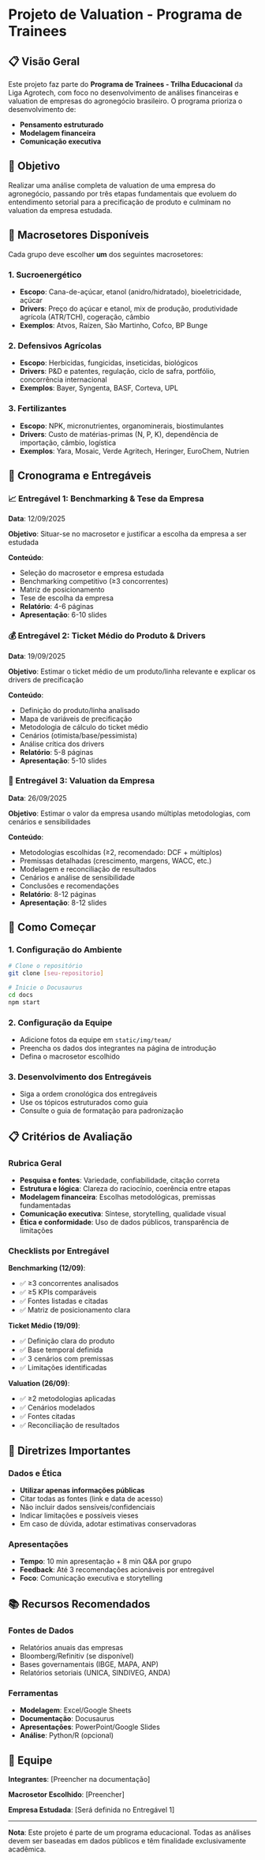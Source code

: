 # Projeto de Valuation - Programa de Trainees

## 📋 Visão Geral

Este projeto faz parte do **Programa de Trainees - Trilha Educacional** da Liga Agrotech, com foco no desenvolvimento de análises financeiras e valuation de empresas do agronegócio brasileiro. O programa prioriza o desenvolvimento de:

- **Pensamento estruturado**
- **Modelagem financeira** 
- **Comunicação executiva**

## 🎯 Objetivo

Realizar uma análise completa de valuation de uma empresa do agronegócio, passando por três etapas fundamentais que evoluem do entendimento setorial para a precificação de produto e culminam no valuation da empresa estudada.

## 🌱 Macrosetores Disponíveis

Cada grupo deve escolher **um** dos seguintes macrosetores:

### 1. Sucroenergético
- **Escopo**: Cana-de-açúcar, etanol (anidro/hidratado), bioeletricidade, açúcar
- **Drivers**: Preço do açúcar e etanol, mix de produção, produtividade agrícola (ATR/TCH), cogeração, câmbio
- **Exemplos**: Atvos, Raízen, São Martinho, Cofco, BP Bunge

### 2. Defensivos Agrícolas
- **Escopo**: Herbicidas, fungicidas, inseticidas, biológicos
- **Drivers**: P&D e patentes, regulação, ciclo de safra, portfólio, concorrência internacional
- **Exemplos**: Bayer, Syngenta, BASF, Corteva, UPL

### 3. Fertilizantes
- **Escopo**: NPK, micronutrientes, organominerais, biostimulantes
- **Drivers**: Custo de matérias-primas (N, P, K), dependência de importação, câmbio, logística
- **Exemplos**: Yara, Mosaic, Verde Agritech, Heringer, EuroChem, Nutrien

## 📅 Cronograma e Entregáveis

### 📈 Entregável 1: Benchmarking & Tese da Empresa
**Data**: 12/09/2025

**Objetivo**: Situar-se no macrosetor e justificar a escolha da empresa a ser estudada

**Conteúdo**:
- Seleção do macrosetor e empresa estudada
- Benchmarking competitivo (≥3 concorrentes)
- Matriz de posicionamento
- Tese de escolha da empresa
- **Relatório**: 4-6 páginas
- **Apresentação**: 6-10 slides

### 💰 Entregável 2: Ticket Médio do Produto & Drivers
**Data**: 19/09/2025

**Objetivo**: Estimar o ticket médio de um produto/linha relevante e explicar os drivers de precificação

**Conteúdo**:
- Definição do produto/linha analisado
- Mapa de variáveis de precificação
- Metodologia de cálculo do ticket médio
- Cenários (otimista/base/pessimista)
- Análise crítica dos drivers
- **Relatório**: 5-8 páginas
- **Apresentação**: 5-10 slides

### 🏢 Entregável 3: Valuation da Empresa
**Data**: 26/09/2025

**Objetivo**: Estimar o valor da empresa usando múltiplas metodologias, com cenários e sensibilidades

**Conteúdo**:
- Metodologias escolhidas (≥2, recomendado: DCF + múltiplos)
- Premissas detalhadas (crescimento, margens, WACC, etc.)
- Modelagem e reconciliação de resultados
- Cenários e análise de sensibilidade
- Conclusões e recomendações
- **Relatório**: 8-12 páginas
- **Apresentação**: 8-12 slides

## 🚀 Como Começar

### 1. Configuração do Ambiente
```bash
# Clone o repositório
git clone [seu-repositorio]

# Inicie o Docusaurus
cd docs
npm start
```

### 2. Configuração da Equipe
- Adicione fotos da equipe em `static/img/team/`
- Preencha os dados dos integrantes na página de introdução
- Defina o macrosetor escolhido

### 3. Desenvolvimento dos Entregáveis
- Siga a ordem cronológica dos entregáveis
- Use os tópicos estruturados como guia
- Consulte o guia de formatação para padronização

## 📋 Critérios de Avaliação

### Rubrica Geral
- **Pesquisa e fontes**: Variedade, confiabilidade, citação correta
- **Estrutura e lógica**: Clareza do raciocínio, coerência entre etapas
- **Modelagem financeira**: Escolhas metodológicas, premissas fundamentadas
- **Comunicação executiva**: Síntese, storytelling, qualidade visual
- **Ética e conformidade**: Uso de dados públicos, transparência de limitações

### Checklists por Entregável

**Benchmarking (12/09)**:
- ✅ ≥3 concorrentes analisados
- ✅ ≥5 KPIs comparáveis
- ✅ Fontes listadas e citadas
- ✅ Matriz de posicionamento clara

**Ticket Médio (19/09)**:
- ✅ Definição clara do produto
- ✅ Base temporal definida
- ✅ 3 cenários com premissas
- ✅ Limitações identificadas

**Valuation (26/09)**:
- ✅ ≥2 metodologias aplicadas
- ✅ Cenários modelados
- ✅ Fontes citadas
- ✅ Reconciliação de resultados

## 🎯 Diretrizes Importantes

### Dados e Ética
- **Utilizar apenas informações públicas**
- Citar todas as fontes (link e data de acesso)
- Não incluir dados sensíveis/confidenciais
- Indicar limitações e possíveis vieses
- Em caso de dúvida, adotar estimativas conservadoras

### Apresentações
- **Tempo**: 10 min apresentação + 8 min Q&A por grupo
- **Feedback**: Até 3 recomendações acionáveis por entregável
- **Foco**: Comunicação executiva e storytelling

## 📚 Recursos Recomendados

### Fontes de Dados
- Relatórios anuais das empresas
- Bloomberg/Refinitiv (se disponível)
- Bases governamentais (IBGE, MAPA, ANP)
- Relatórios setoriais (UNICA, SINDIVEG, ANDA)

### Ferramentas
- **Modelagem**: Excel/Google Sheets
- **Documentação**: Docusaurus
- **Apresentações**: PowerPoint/Google Slides
- **Análise**: Python/R (opcional)

## 👥 Equipe

**Integrantes**: [Preencher na documentação]

**Macrosetor Escolhido**: [Preencher]

**Empresa Estudada**: [Será definida no Entregável 1]

---

**Nota**: Este projeto é parte de um programa educacional. Todas as análises devem ser baseadas em dados públicos e têm finalidade exclusivamente acadêmica.